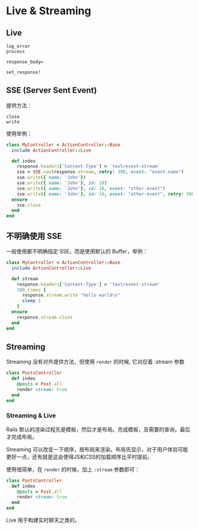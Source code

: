# Live & Streaming

## Live

```
log_error
process

response_body=

set_response!
```

## SSE (Server Sent Event)

提供方法：

```
close
write
```

使用举例：

```ruby
class MyController < ActionController::Base
  include ActionController::Live

  def index
    response.headers['Content-Type'] = 'text/event-stream'
    sse = SSE.new(response.stream, retry: 300, event: "event-name")
    sse.write({ name: 'John'})
    sse.write({ name: 'John'}, id: 10)
    sse.write({ name: 'John'}, id: 10, event: "other-event")
    sse.write({ name: 'John'}, id: 10, event: "other-event", retry: 500)
  ensure
    sse.close
  end
end
```

## 不明确使用 SSE

一般使用都不明确指定 SSE，而是使用默认的 Buffer，举例：

```ruby
class MyController < ActionController::Base
  include ActionController::Live

  def stream
    response.headers['Content-Type'] = 'text/event-stream'
    100.times {
      response.stream.write "hello world\n"
      sleep 1
    }
  ensure
    response.stream.close
  end
end
```

## Streaming

Streaming 没有对外提供方法，但使用 `render` 的时候, 它对应着 :stream 参数

```ruby
class PostsController
  def index
    @posts = Post.all
    render stream: true
  end
end
```

### Streaming & Live

Rails 默认的渲染过程先是模板，然后才是布局。完成模板，及需要的查询，最后才完成布局。

Streaming 可以改变一下顺序，按布局来渲染。布局先显示，对于用户体验可能更好一点，还有就是这会使得JS和CSS的加载顺序比平时提前。

使用很简单，在 `render` 的时候，加上 `:stream` 参数即可：

```ruby
class PostsController
  def index
    @posts = Post.all
    render stream: true
  end
end
```

Live 用于构建实时聊天之类的。
